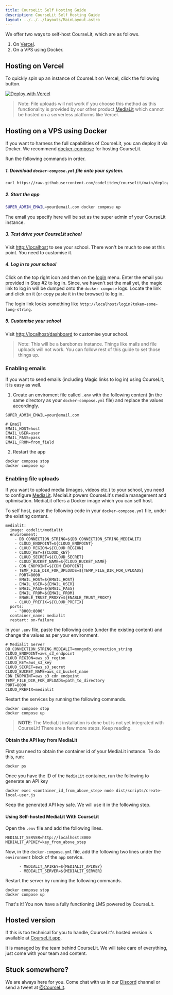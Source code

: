 ```yaml
---
title: CourseLit Self Hosting Guide
description: CourseLit Self Hosting Guide
layout: ../../../layouts/MainLayout.astro
---
```


We offer two ways to self-host CourseLit, which are as follows.

1. On [Vercel](https://vercel.com).
2. On a VPS using Docker.

## Hosting on Vercel

To quickly spin up an instance of CourseLit on Vercel, click the following button.

[![Deploy with Vercel](https://vercel.com/button)](https://vercel.com/new/clone?repository-url=https%3A%2F%2Fgithub.com%2Fcodelitdev%2Fcourselit&env=DB_CONNECTION_STRING,AUTH_SECRET,SUPER_ADMIN_EMAIL,EMAIL_USER,EMAIL_PASS,EMAIL_HOST,EMAIL_FROM&envDescription=Configuration%20for%20your%20app&project-name=courselit&root-directory=apps%2Fweb&build-command=cd+..%2F+%26%26+NODE_OPTIONS%3D--openssl-legacy-provider+yarn+build)

> Note: File uploads will not work if you choose this method as this functionality is provided by our other product [MediaLit](https://github.com/codelitdev/medialit) which cannot be hosted on a serverless platforms like Vercel.

## Hosting on a VPS using Docker

If you want to harness the full capabilities of CourseLit, you can deploy it via Docker. We recommend [docker-compose](https://docs.docker.com/compose/) for hosting CourseLit.

Run the following commands in order.

##### 1. Download `docker-compose.yml` file onto your system.

```sh
curl https://raw.githubusercontent.com/codelitdev/courselit/main/deployment/docker/docker-compose.yml --output docker-compose.yml --silent
```

##### 2. Start the app

```sh
SUPER_ADMIN_EMAIL=your@email.com docker compose up
```

The email you specify here will be set as the super admin of your CourseLit instance.

##### 3. Test drive your CourseLit school

Visit [http://localhost](http://localhost) to see your school. There won't be much to see at this point. You need to customise it.

##### 4. Log in to your school

Click on the top right icon and then on the [login](http://localhost/login) menu. Enter the email you provided in Step #2 to log in. Since, we haven't set the mail yet, the magic link to log in will be dumped onto the `docker compose` logs. Locate the link and click on it (or copy paste it in the browser) to log in.

The login link looks something like `http://localhost/login?token=some-long-string`.

##### 5. Customise your school

Visit [http://localhost/dashboard](http://localhost/dashboard) to customise your school.

> Note: This will be a barebones instance. Things like mails and file uploads will not work. You can follow rest of this guide to set those things up.

### Enabling emails

If you want to send emails (including Magic links to log in) using CourseLit, it is easy as well.

1. Create an enviroment file called `.env` with the following content (in the same directory as your `docker-compose.yml` file) and replace the values accordingly.

```
SUPER_ADMIN_EMAIL=your@email.com

# Email
EMAIL_HOST=host
EMAIL_USER=user
EMAIL_PASS=pass
EMAIL_FROM=from_field
```

2. Restart the app

```
docker compose stop
docker compose up
```

### Enabling file uploads

If you want to upload media (images, videos etc.) to your school, you need to configure [MediaLit](https://hub.docker.com/r/codelit/medialit). MediaLit powers CourseLit's media management and optimisation. MediaLit offers a Docker image which you can self host.

To self host, paste the following code in your `docker-compose.yml` file, under the existing content.

```
medialit:
  image: codelit/medialit
  environment:
    - DB_CONNECTION_STRING=${DB_CONNECTION_STRING_MEDIALIT}
    - CLOUD_ENDPOINT=${CLOUD_ENDPOINT}
    - CLOUD_REGION=${CLOUD_REGION}
    - CLOUD_KEY=${CLOUD_KEY}
    - CLOUD_SECRET=${CLOUD_SECRET}
    - CLOUD_BUCKET_NAME=${CLOUD_BUCKET_NAME}
    - CDN_ENDPOINT=${CDN_ENDPOINT}
    - TEMP_FILE_DIR_FOR_UPLOADS=${TEMP_FILE_DIR_FOR_UPLOADS}
    - PORT=8000
    - EMAIL_HOST=${EMAIL_HOST}
    - EMAIL_USER=${EMAIL_USER}
    - EMAIL_PASS=${EMAIL_PASS}
    - EMAIL_FROM=${EMAIL_FROM}
    - ENABLE_TRUST_PROXY=${ENABLE_TRUST_PROXY}
    - CLOUD_PREFIX=${CLOUD_PREFIX}
  ports:
    - "8000:8000"
  container_name: medialit
  restart: on-failure
```

In your `.env` file, paste the following code (under the existing content) and change the values as per your environment.

```
# Medialit Server
DB_CONNECTION_STRING_MEDIALIT=mongodb_connection_string
CLOUD_ENDPOINT=aws_s3_endpoint
CLOUD_REGION=aws_s3_region
CLOUD_KEY=aws_s3_key
CLOUD_SECRET=aws_s3_secret
CLOUD_BUCKET_NAME=aws_s3_bucket_name
CDN_ENDPOINT=aws_s3_cdn_endpoint
TEMP_FILE_DIR_FOR_UPLOADS=path_to_directory
PORT=8000
CLOUD_PREFIX=medialit
```

Restart the services by running the following commands.

```
docker compose stop
docker compose up
```

> **NOTE**: The MediaLit installation is done but is not yet integrated with CourseLit! There are a few more steps. Keep reading.

#### Obtain the API key from MediaLit

First you need to obtain the container id of your MediaLit instance. To do this, run:

```
docker ps
```

Once you have the ID of the `MediaLit` container, run the following to generate an API key

```
docker exec <container_id_from_above_step> node dist/scripts/create-local-user.js
```

Keep the generated API key safe. We will use it in the following step.

#### Using Self-hosted MediaLit With CourseLit

Open the `.env` file and add the following lines.

```
MEDIALIT_SERVER=http://localhost:8000
MEDIALIT_APIKEY=key_from_above_step
```

Now, in the `docker-compose.yml` file, add the following two lines under the `environment` block of the `app` service.

```
      - MEDIALIT_APIKEY=${MEDIALIT_APIKEY}
      - MEDIALIT_SERVER=${MEDIALIT_SERVER}
```

Restart the server by running the following commands.

```
docker compose stop
docker compose up
```

That's it! You now have a fully functioning LMS powered by CourseLit.

## Hosted version

If this is too technical for you to handle, CourseLit's hosted version is available at [CourseLit.app](https://courselit.app).

It is managed by the team behind CourseLit. We will take care of everything, just come with your team and content.

## Stuck somewhere?

We are always here for you. Come chat with us in our <a href="https://discord.com/invite/GR4bQsN" target="_blank">Discord</a> channel or send a tweet at <a href="https://twitter.com/courselit" target="_blank">@CourseLit</a>.
